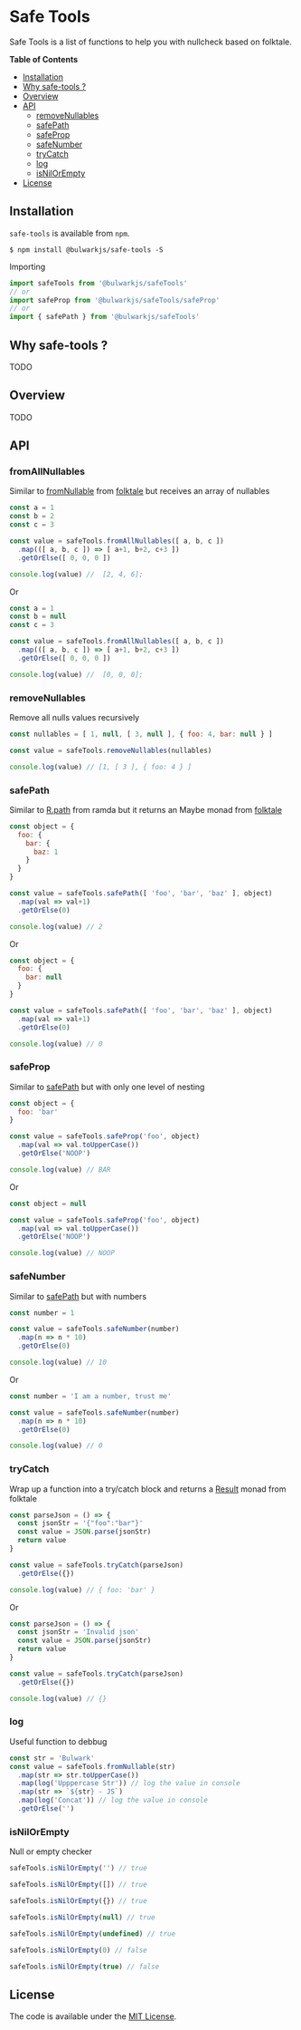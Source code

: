 # Safe Tools

Safe Tools is a list of functions to help you with nullcheck based on folktale.

**Table of Contents**

- [Installation](#installation)
- [Why safe-tools ?](#why-safe-tools)
- [Overview](#overview)
- [API](#API)
  - [removeNullables](#removeNullables)
  - [safePath](#safePath)
  - [safeProp](#safeProp)
  - [safeNumber](#safeNumber)
  - [tryCatch](#tryCatch)
  - [log](#log)
  - [isNilOrEmpty](#isNilOrEmpty)
- [License](#license)

## Installation

`safe-tools` is available from `npm`.

```
$ npm install @bulwarkjs/safe-tools -S
```

Importing
```javascript
import safeTools from '@bulwarkjs/safeTools'
// or
import safeProp from '@bulwarkjs/safeTools/safeProp'
// or
import { safePath } from '@bulwarkjs/safeTools'
```

## Why safe-tools ?

TODO

## Overview

TODO

## API

### fromAllNullables
Similar to [fromNullable](https://folktale.origamitower.com/api/v2.3.0/en/folktale.maybe.fromnullable.html) from [folktale](https://folktale.origamitower.com) but receives an array of nullables

```javascript
const a = 1
const b = 2
const c = 3

const value = safeTools.fromAllNullables([ a, b, c ])
  .map(([ a, b, c ]) => [ a+1, b+2, c+3 ])
  .getOrElse([ 0, 0, 0 ])

console.log(value) //  [2, 4, 6];
```

Or

```javascript
const a = 1
const b = null
const c = 3

const value = safeTools.fromAllNullables([ a, b, c ])
  .map(([ a, b, c ]) => [ a+1, b+2, c+3 ])
  .getOrElse([ 0, 0, 0 ])

console.log(value) //  [0, 0, 0];
```

### removeNullables
Remove all nulls values recursively

```javascript
const nullables = [ 1, null, [ 3, null ], { foo: 4, bar: null } ]

const value = safeTools.removeNullables(nullables)

console.log(value) // [1, [ 3 ], { foo: 4 } ]
```

### safePath
Similar to [R.path](https://ramdajs.com/docs/#path) from ramda but it returns an Maybe monad from [folktale](https://folktale.origamitower.com/api/v2.3.0/en/folktale.maybe.html)

```javascript
const object = {
  foo: {
    bar: {
      baz: 1
    }
  }
}

const value = safeTools.safePath([ 'foo', 'bar', 'baz' ], object)
  .map(val => val+1)
  .getOrElse(0)

console.log(value) // 2
```

Or

```javascript
const object = {
  foo: {
    bar: null
  }
}

const value = safeTools.safePath([ 'foo', 'bar', 'baz' ], object)
  .map(val => val+1)
  .getOrElse(0)

console.log(value) // 0

```
### safeProp
Similar to [safePath](#safePath) but with only one level of nesting

```javascript
const object = {
  foo: 'bar'
}

const value = safeTools.safeProp('foo', object)
  .map(val => val.toUpperCase())
  .getOrElse('NOOP')

console.log(value) // BAR
```

Or

```javascript
const object = null

const value = safeTools.safeProp('foo', object)
  .map(val => val.toUpperCase())
  .getOrElse('NOOP')

console.log(value) // NOOP
```

### safeNumber
Similar to [safePath](#safePath) but with numbers

```javascript
const number = 1

const value = safeTools.safeNumber(number)
  .map(n => n * 10)
  .getOrElse(0)

console.log(value) // 10
```

Or

```javascript
const number = 'I am a number, trust me'

const value = safeTools.safeNumber(number)
  .map(n => n * 10)
  .getOrElse(0)

console.log(value) // 0
```

### tryCatch
Wrap up a function into a try/catch block and returns a [Result](https://folktale.origamitower.com/api/v2.3.0/en/folktale.result.html) monad from folktale

```javascript
const parseJson = () => {
  const jsonStr = '{"foo":"bar"}'
  const value = JSON.parse(jsonStr)
  return value
}

const value = safeTools.tryCatch(parseJson)
  .getOrElse({})

console.log(value) // { foo: 'bar' }
```

Or

```javascript
const parseJson = () => {
  const jsonStr = 'Invalid json'
  const value = JSON.parse(jsonStr)
  return value
}

const value = safeTools.tryCatch(parseJson)
  .getOrElse({})

console.log(value) // {}
```

### log
Useful function to debbug

```javascript
const str = 'Bulwark'
const value = safeTools.fromNullable(str)
  .map(str => str.toUpperCase())
  .map(log('Upppercase Str')) // log the value in console
  .map(str => `${str} - JS`)
  .map(log('Concat')) // log the value in console
  .getOrElse('')
```

### isNilOrEmpty
Null or empty checker

```javascript
safeTools.isNilOrEmpty('') // true

safeTools.isNilOrEmpty([]) // true

safeTools.isNilOrEmpty({}) // true

safeTools.isNilOrEmpty(null) // true

safeTools.isNilOrEmpty(undefined) // true

safeTools.isNilOrEmpty(0) // false

safeTools.isNilOrEmpty(true) // false
```

License
-------

The code is available under the [MIT License](LICENSE.md).
